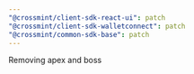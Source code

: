```yaml
---
"@crossmint/client-sdk-react-ui": patch
"@crossmint/client-sdk-walletconnect": patch
"@crossmint/common-sdk-base": patch
---
```


Removing apex and boss
